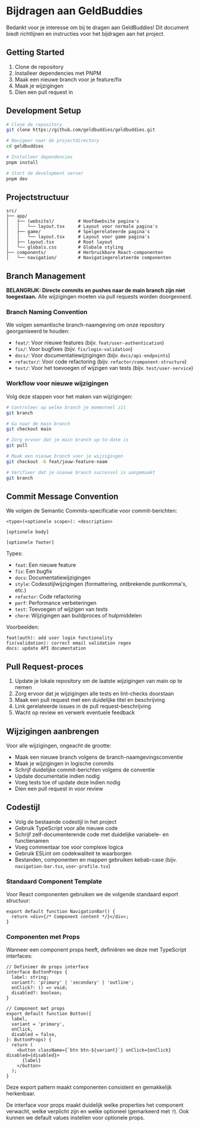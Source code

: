 # Bijdragen aan GeldBuddies

Bedankt voor je interesse om bij te dragen aan GeldBuddies! Dit document biedt richtlijnen en instructies voor het bijdragen aan het project.

## Getting Started

1. Clone de repository
2. Installeer dependencies met PNPM
3. Maak een nieuwe branch voor je feature/fix
4. Maak je wijzigingen
5. Dien een pull request in

## Development Setup

```bash
# Clone de repository
git clone https://github.com/geldbuddies/geldbuddies.git

# Navigeer naar de projectdirectory
cd geldbuddies

# Installeer dependencies
pnpm install

# Start de development server
pnpm dev
```

## Projectstructuur

```
src/
├── app/
│   ├── (website)/         # Hoofdwebsite pagina's
│   │   └── layout.tsx     # Layout voor normale pagina's
│   ├── game/              # Spelgerelateerde pagina's
│   │   └── layout.tsx     # Layout voor game pagina's
│   ├── layout.tsx         # Root layout
│   └── globals.css        # Globale styling
├── components/            # Herbruikbare React-componenten
│   └── navigation/        # Navigatiegerelateerde componenten
```

## Branch Management

**BELANGRIJK: Directe commits en pushes naar de main branch zijn niet toegestaan.** Alle wijzigingen moeten via pull requests worden doorgevoerd.

### Branch Naming Convention

We volgen semantische branch-naamgeving om onze repository georganiseerd te houden:

- `feat/`: Voor nieuwe features (bijv. `feat/user-authentication`)
- `fix/`: Voor bugfixes (bijv. `fix/login-validation`)
- `docs/`: Voor documentatiewijzigingen (bijv. `docs/api-endpoints`)
- `refactor/`: Voor code refactoring (bijv. `refactor/component-structure`)
- `test/`: Voor het toevoegen of wijzigen van tests (bijv. `test/user-service`)

### Workflow voor nieuwe wijzigingen

Volg deze stappen voor het maken van wijzigingen:

```bash
# Controleer op welke branch je momenteel zit
git branch

# Ga naar de main branch
git checkout main

# Zorg ervoor dat je main branch up-to-date is
git pull

# Maak een nieuwe branch voor je wijzigingen
git checkout -b feat/jouw-feature-naam

# Verifieer dat je nieuwe branch succesvol is aangemaakt
git branch
```

## Commit Message Convention

We volgen de Semantic Commits-specificatie voor commit-berichten:

```
<type>(<optionele scope>): <description>

[optionele body]

[optionele footer]
```

Types:

- `feat`: Een nieuwe feature
- `fix`: Een bugfix
- `docs`: Documentatiewijzigingen
- `style`: Codesstijlwijzigingen (formattering, ontbrekende puntkomma's, etc.)
- `refactor`: Code refactoring
- `perf`: Performance verbeteringen
- `test`: Toevoegen of wijzigen van tests
- `chore`: Wijzigingen aan buildproces of hulpmiddelen

Voorbeelden:

```
feat(auth): add user login functionality
fix(validation): correct email validation regex
docs: update API documentation
```

## Pull Request-proces

1. Update je lokale repository om de laatste wijzigingen van main op te nemen
2. Zorg ervoor dat je wijzigingen alle tests en lint-checks doorstaan
3. Maak een pull request met een duidelijke titel en beschrijving
4. Link gerelateerde issues in de pull request-beschrijving
5. Wacht op review en verwerk eventuele feedback

## Wijzigingen aanbrengen

Voor alle wijzigingen, ongeacht de grootte:

- Maak een nieuwe branch volgens de branch-naamgevingsconventie
- Maak je wijzigingen in logische commits
- Schrijf duidelijke commit-berichten volgens de conventie
- Update documentatie indien nodig
- Voeg tests toe of update deze indien nodig
- Dien een pull request in voor review

## Codestijl

- Volg de bestaande codestijl in het project
- Gebruik TypeScript voor alle nieuwe code
- Schrijf zelf-documenterende code met duidelijke variabele- en functienamen
- Voeg commentaar toe voor complexe logica
- Gebruik ESLint om codekwaliteit te waarborgen
- Bestanden, componenten en mappen gebruiken kebab-case (bijv. `navigation-bar.tsx`, `user-profile.tsx`)

### Standaard Component Template

Voor React componenten gebruiken we de volgende standaard export structuur:

```tsx
export default function NavigationBar() {
  return <div>{/* Component content */}</div>;
}
```

### Componenten met Props

Wanneer een component props heeft, definiëren we deze met TypeScript interfaces:

```tsx
// Definieer de props interface
interface ButtonProps {
  label: string;
  variant?: 'primary' | 'secondary' | 'outline';
  onClick?: () => void;
  disabled?: boolean;
}

// Component met props
export default function Button({
  label,
  variant = 'primary',
  onClick,
  disabled = false,
}: ButtonProps) {
  return (
    <button className={`btn btn-${variant}`} onClick={onClick} disabled={disabled}>
      {label}
    </button>
  );
}
```

Deze export pattern maakt componenten consistent en gemakkelijk herkenbaar.

De interface voor props maakt duidelijk welke properties het component verwacht, welke verplicht zijn en welke optioneel (gemarkeerd met `?`). Ook kunnen we default values instellen voor optionele props.
